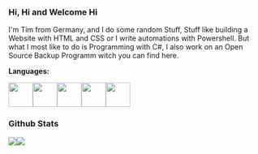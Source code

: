 ### Hi, Hi and Welcome Hi

I'm Tim from Germany, and I do some random Stuff, Stuff like building a Website with HTML and CSS or I write automations with Powershell. But what I most like to do is Programming with C#, I also work on an Open Source Backup Programm witch you can find here.

**Languages:**

<img height="48" width="48" src="https://cdn.cdnlogo.com/logos/c/27/c.svg" /><img height="48" width="48" src="https://upload.wikimedia.org/wikipedia/commons/2/2f/PowerShell_5.0_icon.png" /><img height="48" width="48" padding="1px " src="https://cdn.pixabay.com/photo/2017/08/05/11/16/logo-2582748_960_720.png" /><img height="48" width="48" src="https://cdn.pixabay.com/photo/2017/08/05/11/16/logo-2582747_960_720.png" /><img height="48" width="48" src="https://cdn3.iconfinder.com/data/icons/logos-and-brands-adobe/512/267_Python-512.png" />


### Github Stats
<img src="https://github-readme-stats.vercel.app/api?username=SexyJackXy&show_icons=true"/><img src="https://github-readme-stats.vercel.app/api/top-langs?username=SexyJackXy&layout=compact"/>

